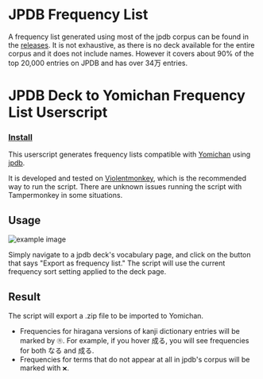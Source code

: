 # JPDB Frequency List

A frequency list generated using most of the jpdb corpus can be found in the [releases](https://github.com/MarvNC/jpdb-freq-list/releases). It is not exhaustive, as there is no deck available for the entire corpus and it does not include names. However it covers about 90% of the top 20,000 entries on JPDB and has over 34万 entries.

# JPDB Deck to Yomichan Frequency List Userscript

### [Install](https://github.com/MarvNC/jpdb-freq-list/raw/master/jpdb-freq-list.user.js)

This userscript generates frequency lists compatible with [Yomichan](https://foosoft.net/projects/yomichan/) using [jpdb](https://jpdb.io).

It is developed and tested on [Violentmonkey](https://violentmonkey.github.io/), which is the recommended way to run the script. There are unknown issues running the script with Tampermonkey in some situations.

## Usage

![example image](./images/chrome_Deck_contents_–_jpdb_-_httpsjpdb.io_-_Google_C_2022-03-09_16-24-16.png)

Simply navigate to a jpdb deck's vocabulary page, and click on the button that says "Export as frequency list." The script will use the current frequency sort setting applied to the deck page.

## Result

The script will export a .zip file to be imported to Yomichan.

- Frequencies for hiragana versions of kanji dictionary entries will be marked by `㋕`. For example, if you hover 成る, you will see frequencies for both なる and 成る.
- Frequencies for terms that do not appear at all in jpdb's corpus will be marked with `❌`.
